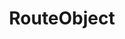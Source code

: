 ---
title: RouteObject
taxonomy:
    category:
        - docs
visible: true
highlight:
    enabled: false
---